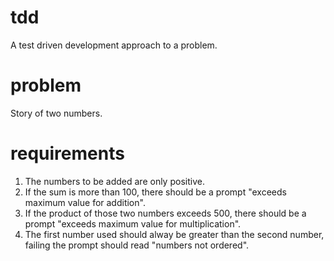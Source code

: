 # tdd

A test driven development approach to a problem.

# problem

Story of two numbers.

# requirements

1. The numbers to be added are only positive.
2. If the sum is more than 100, there should be a prompt "exceeds maximum value for addition".
3. If the product of those two numbers exceeds 500, there should be a prompt "exceeds maximum value for multiplication".
4. The first number used should alway be greater than the second number, failing the prompt should read "numbers not ordered".

